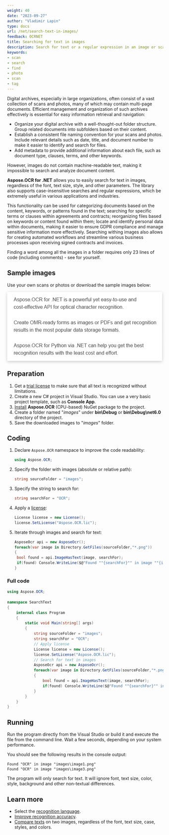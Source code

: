 ```yaml
---
weight: 40
date: "2023-09-27"
author: "Vladimir Lapin"
type: docs
url: /net/search-text-in-images/
feedback: OCRNET
title: Searching for text in images
description: Search for text or a regular expression in an image or scanned PDF and automate workflows based on the result.
keywords:
- scan
- search
- find
- photo
- scan
- tag
---
```


<style>
	.sample {
		display: block;
		margn-bottom: 10px;
		box-shadow: 0 3px 10px rgb(0 0 0 / 0.2);
	}
</style>

Digital archives, especially in large organizations, often consist of a vast collection of scans and photos, many of which may contain multi-page documents. Efficient management and organization of such archives effectively is essential for easy information retrieval and navigation:

- Organize your digital archive with a well-thought-out folder structure. Group related documents into subfolders based on their content.
- Establish a consistent file naming convention for your scans and photos. Include relevant details such as date, title, and document number to make it easier to identify and search for files.
- Add metadata to provide additional information about each file, such as document type, clauses, terms, and other keywords.

However, images do not contain machine-readable text, making it impossible to search and analyze document content.

**Aspose.OCR for .NET** allows you to easily search for text in images, regardless of the font, text size, style, and other parameters. The library also supports case-insensitive searches and regular expressions, which be extremely useful in various applications and industries.

This functionality can be used for categorizing documents based on the content, keywords, or patterns found in the text; searching for specific terms or clauses within agreements and contracts; reorganizing files based on keywords or content found within them; locate and identify personal data within documents, making it easier to ensure GDPR compliance and manage sensitive information more effectively. Searching withing images also allows for creating automated workflows and streamline various business processes upon receiving signed contracts and invoices.

Finding a word among all the images in a folder requires only 23 lines of code (including comments) - see for yourself.

## Sample images

Use your own scans or photos or download the sample images below:

<img src="image1.png" alt="Image with text 1" class="sample" />
<img src="image2.png" alt="Image with text 1" class="sample" />
<img src="image3.png" alt="Image with text 1" class="sample" />

## Preparation

1. Get a [trial license](/ocr/net/licensing/) to make sure that all text is recognized without limitations.
2. Create a new C# project in Visual Studio. You can use a very basic project template, such as **Console App**.
3. [Install](/ocr/net/installation/) **Aspose.OCR** (CPU-based) NuGet package to the project.
4. Create a folder named "_images_" under **bin\\Debug** or **bin\\Debug\\net6.0** directory of the project.
5. Save the downloaded images to "_images_" folder.

## Coding

1. Declare `Aspose.OCR` namespace to improve the code readability:
   ```csharp
   using Aspose.OCR;
   ```
2. Specify the folder with images (absolute or relative path):
   ```csharp
   string sourceFolder = "images";
   ```
3. Specify the string to search for:
   ```csharp
   string searchFor = "OCR";
   ```

4. Apply a [license](/ocr/net/licensing/#applying-a-developer-or-site-license):
   ```csharp
   License license = new License();
   license.SetLicense("Aspose.OCR.lic");
   ```
5. Iterate through images and search for text:
   ```csharp
   AsposeOcr api = new AsposeOcr();
   foreach(var image in Directory.GetFiles(sourceFolder,"*.png"))
   {
   	bool found = api.ImageHasText(image, searchFor);
   	if(found) Console.WriteLine($@"Found ""{searchFor}"" in image ""{image}""");
   }
   ```

### Full code

```csharp
using Aspose.OCR;

namespace SearchText
{
	internal class Program
	{
		static void Main(string[] args)
		{
			string sourceFolder = "images";
			string searchFor = "OCR";
			// Apply license
			License license = new License();
			license.SetLicense("Aspose.OCR.lic");
			// Search for text in images
			AsposeOcr api = new AsposeOcr();
			foreach(var image in Directory.GetFiles(sourceFolder,"*.png"))
			{
				bool found = api.ImageHasText(image, searchFor);
				if(found) Console.WriteLine($@"Found ""{searchFor}"" in image ""{image}""");
			}
		}
	}
}
```

## Running

Run the program directly from the Visual Studio or build it and execute the file from the command line. Wait a few seconds, depending on your system performance.

You should see the following results in the console output:

```
Found "OCR" in image "images\image1.png"
Found "OCR" in image "images\image3.png"
```

The program will only search for text. It will ignore font, text size, color, style, background and other non-textual differences.

## Learn more

- Select the [recognition language](/ocr/net/languages/).
- [Improve recognition accuracy](/ocr/net/recognition-settings-common/).
- [Compare texts](/ocr/net/image-text-compare/) on two images, regardless of the font, text size, case, styles, and colors.
